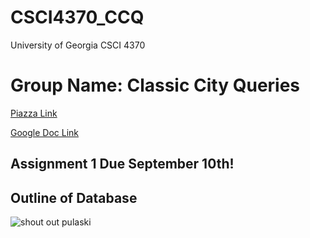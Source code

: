 # CSCI4370_CCQ
University of Georgia CSCI 4370

# Group Name: Classic City Queries

<a href="https://piazza.com/class/lli77y906cp5ty">Piazza Link</a>

<a href="https://docs.google.com/document/d/17gJx8EhMoCUCZdZNUXJ7pkfUJmLMLSDDPwYPGeSoXLI/edit?usp=sharing">Google Doc Link</a>

##  Assignment 1 Due September 10th!


## Outline of Database
<img title="db_outline" alt="shout out pulaski" src="https://raw.githubusercontent.com/cprimis/CSCI4370_CCQ/main/csci4370_table_for_ref.png">

